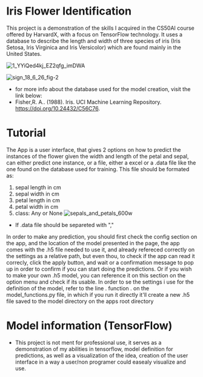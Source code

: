 # Iris Flower Identification
  This project is a demonstration of the skills I acquired in the CS50AI course offered by HarvardX,  with a focus on TensorFlow technology. It uses a database to describe the length and         width of three species of iris (Iris Setosa, Iris Virginica and Iris Versicolor)  which are found mainly in the United States.
  
![1_YYiQed4kj_EZ2qfg_imDWA](https://github.com/Superjoa10/iris_identif-GUI/assets/108309932/aa1d8587-576a-496f-9e04-af66c74e9789)

![sign_18_6_26_fig-2](https://github.com/Superjoa10/iris_identif-GUI/assets/108309932/80163573-6ad6-47c6-a563-d7bcba590b94)

* for more info about the database used for the model creation, visit the link below:
* Fisher,R. A.. (1988). Iris. UCI Machine Learning Repository. https://doi.org/10.24432/C56C76.


# Tutorial 
The App is a user interface, that gives 2 options on how to predict the instances of the flower given the width and length of the petal and sepal, can either predict one instance, or a file, either a excel or a .data file like the one found on the database used for training. This file should be formated as: 
   1. sepal length in cm	
   2. sepal width in cm	
   3. petal length in cm	
   4. petal width in cm	
   5. class: Any or None
![sepals_and_petals_600w](https://github.com/Superjoa10/iris_identif-GUI/assets/108309932/e18f4ec1-f69b-4379-a075-f37a735b6525)

* If  .data file should be separeted with ","


In order to make any prediction, you should first check the config section on the app, and the location of the model presented in the page, the app comes with the .h5 file needed to use it, and already refereced correctly on the settings as a relative path, but even thou, to check if the app can read it correcly, click the apply button, and wait or a confirmation message to pop up in order to confirm if you can start doing the predictions. Or if you wish to make your own .h5 model, you can reference it on this section on the option menu and check if its usable. In order to se the settings i use for the definition of the model, refer to the line . function . on the model_functions.py file, in which if you run it directly it'll create a new .h5 file saved to the model directory on the apps root directory

# Model information (TensorFlow)


* This project is not ment for professional use, it serves as a demonstration of my abilities in tensorflow, model definition for predictions, as well as a visualization of the idea, creation of the user interface in a way a user/non programer could easealy visualize and use.
